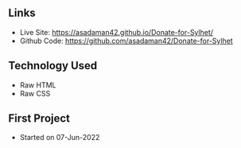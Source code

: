 ## Links

* Live Site: https://asadaman42.github.io/Donate-for-Sylhet/
* Github Code: https://github.com/asadaman42/Donate-for-Sylhet

## Technology Used

* Raw HTML
* Raw CSS

## First Project

* Started on 07-Jun-2022
